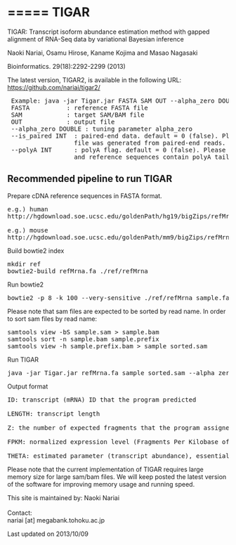 =====
TIGAR
=====

TIGAR: Transcript isoform abundance estimation method with gapped alignment of RNA-Seq data by variational Bayesian inference

Naoki Nariai, Osamu Hirose, Kaname Kojima and Masao Nagasaki</pre>

Bioinformatics. 29(18):2292-2299 (2013)



The latest version, TIGAR2, is available in the following URL:
https://github.com/nariai/tigar2/



<pre>
 Example: java -jar Tigar.jar FASTA SAM OUT --alpha_zero DOUBLE --is_paired INT --polyA INT
 FASTA          : reference FASTA file
 SAM            : target SAM/BAM file
 OUT            : output file
 --alpha_zero DOUBLE : tuning parameter alpha_zero
 --is_paired INT  : paired-end data. default = 0 (false). Please set 1, if sam
                  file was generated from paired-end reads.
 --polyA INT      : polyA flag. default = 0 (false). Please set 1 if both read
                  and reference sequences contain polyA tails.
</pre>

## Recommended pipeline to run TIGAR

Prepare cDNA reference sequences in FASTA format.

<pre>
e.g.) human
http://hgdownload.soe.ucsc.edu/goldenPath/hg19/bigZips/refMrna.fa.gz

e.g.) mouse
http://hgdownload.soe.ucsc.edu/goldenPath/mm9/bigZips/refMrna.fa.gz
</pre>

Build bowtie2 index

<pre>
mkdir ref
bowtie2-build refMrna.fa ./ref/refMrna
</pre>

Run bowtie2

<pre>
bowtie2 -p 8 -k 100 --very-sensitive ./ref/refMrna sample.fastq > sample.sam
</pre>

Please note that sam files are expected to be sorted by read name.
In order to sort sam files by read name:

<pre>
samtools view -bS sample.sam > sample.bam
samtools sort -n sample.bam sample.prefix
samtools view -h sample.prefix.bam > sample_sorted.sam
</pre>

Run TIGAR

<pre>
java -jar Tigar.jar refMrna.fa sample_sorted.sam --alpha_zero 0.1 sample_out.txt
</pre>

Output format

<pre>
ID: transcript (mRNA) ID that the program predicted

LENGTH: transcript length

Z: the number of expected fragments that the program assigned to the transcript

FPKM: normalized expression level (Fragments Per Kilobase of exon per Million mapped fragments)

THETA: estimated parameter (transcript abundance), essentially Z divided by total mapped reads.
</pre>

Please note that the current implementation of TIGAR requires large memory size for large sam/bam files.
We will keep posted the latest version of the software for improving memory usage and
running speed.




This site is maintained by:
Naoki Nariai<br>
<br>
Contact:<br>
nariai [at] megabank.tohoku.ac.jp

Last updated on 2013/10/09

